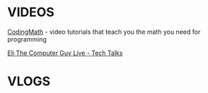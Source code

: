 # VIDEOS

[CodingMath](https://www.youtube.com/user/codingmath) - video tutorials that teach you the math you need for programming

[Eli The Computer Guy Live - Tech Talks](https://www.youtube.com/user/EliComputerGuyLive)

# VLOGS
